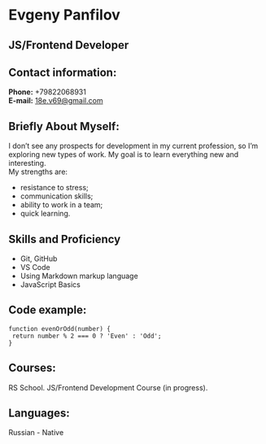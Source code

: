 # Evgeny Panfilov
## JS/Frontend Developer
## Contact information:
**Phone:** +79822068931  
**E-mail:** 18e.v69@gmail.com
## Briefly About Myself:
I don’t see any prospects for development in my current profession, so I’m exploring new types of work. My goal is to learn everything new and interesting.  
My strengths are:  
* resistance to stress;  
* communication skills;  
* ability to work in a team;  
* quick learning.
## Skills and Proficiency
* Git, GitHub  
* VS Code  
* Using Markdown markup language  
* JavaScript Basics
## Code example:
```
function evenOrOdd(number) {
 return number % 2 === 0 ? 'Even' : 'Odd'; 
}
```
## Courses:
RS School. JS/Frontend Development Course (in progress).
## Languages:
Russian - Native